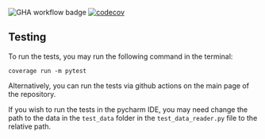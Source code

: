 ![GHA workflow badge](https://github.com/carlotta-mah/keystroke_gen/actions/workflows/python-app.yml/badge.svg)
[![codecov](https://codecov.io/gh/carlotta-mah/keystroke_gen/graph/badge.svg?token=GUKTSYYD5L)](https://codecov.io/gh/carlotta-mah/keystroke_gen)

## Testing
To run the tests, you may run the following command in the terminal: 

```coverage run -m pytest```

Alternatively, you can run the tests via github actions on the main page of the repository.

If you wish to run the tests in the pycharm IDE, you may need change the path to the data in the `test_data` folder in the `test_data_reader.py` file to the relative path.